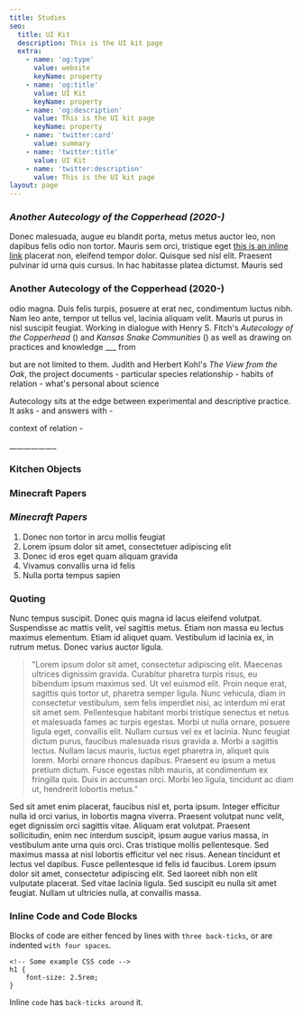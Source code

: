 ```yaml
---
title: Studies
seo:
  title: UI Kit
  description: This is the UI kit page
  extra:
    - name: 'og:type'
      value: website
      keyName: property
    - name: 'og:title'
      value: UI Kit
      keyName: property
    - name: 'og:description'
      value: This is the UI kit page
      keyName: property
    - name: 'twitter:card'
      value: summary
    - name: 'twitter:title'
      value: UI Kit
    - name: 'twitter:description'
      value: This is the UI kit page
layout: page
---
```

### *Another Autecology of the Copperhead (2020-)*

Donec malesuada, augue eu blandit porta, metus metus auctor leo, non dapibus felis odio non tortor. Mauris sem orci, tristique eget [this is an inline link](https://www.google.com) placerat non, eleifend tempor dolor. Quisque sed nisl elit. Praesent pulvinar id urna quis cursus. In hac habitasse platea dictumst. Mauris sed 

### Another Autecology of the Copperhead (2020-)

odio magna. Duis felis turpis, posuere at erat nec, condimentum luctus nibh. Nam leo ante, tempor ut tellus vel, lacinia aliquam velit. Mauris ut purus in nisl suscipit feugiat. Working in dialogue with Henry S. Fitch's *Autecology of the Copperhead* () and *Kansas Snake Communities* () as well as drawing on practices and knowledge \__\_ from

but are not limited to them. Judith and Herbert Kohl's *The View from the Oak*, the project documents - particular species relationship - habits of relation - what's personal about science

Autecology sits at the edge between experimental and descriptive practice. It asks - and answers with -

context of relation -

\_*\_*\_*\_*\_*\_*\_*\_*\_*\_*\_*\_*\_

### Kitchen Objects

###

### Minecraft Papers



### *Minecraft Papers*

1.  Donec non tortor in arcu mollis feugiat
2.  Lorem ipsum dolor sit amet, consectetuer adipiscing elit
3.  Donec id eros eget quam aliquam gravida
4.  Vivamus convallis urna id felis
5.  Nulla porta tempus sapien

### Quoting

Nunc tempus suscipit. Donec quis magna id lacus eleifend volutpat. Suspendisse ac mattis velit, vel sagittis metus. Etiam non massa eu lectus maximus elementum. Etiam id aliquet quam. Vestibulum id lacinia ex, in rutrum metus. Donec varius auctor ligula.

> "Lorem ipsum dolor sit amet, consectetur adipiscing elit. Maecenas ultrices dignissim gravida. Curabitur pharetra turpis risus, eu bibendum ipsum maximus sed. Ut vel euismod elit. Proin neque erat, sagittis quis tortor ut, pharetra semper ligula. Nunc vehicula, diam in consectetur vestibulum, sem felis imperdiet nisi, ac interdum mi erat sit amet sem. Pellentesque habitant morbi tristique senectus et netus et malesuada fames ac turpis egestas. Morbi ut nulla ornare, posuere ligula eget, convallis elit. Nullam cursus vel ex et lacinia. Nunc feugiat dictum purus, faucibus malesuada risus gravida a. Morbi a sagittis lectus. Nullam lacus mauris, luctus eget pharetra in, aliquet quis lorem. Morbi ornare rhoncus dapibus. Praesent eu ipsum a metus pretium dictum. Fusce egestas nibh mauris, at condimentum ex fringilla quis. Duis in accumsan orci. Morbi leo ligula, tincidunt ac diam ut, hendrerit lobortis metus."

Sed sit amet enim placerat, faucibus nisl et, porta ipsum. Integer efficitur nulla id orci varius, in lobortis magna viverra. Praesent volutpat nunc velit, eget dignissim orci sagittis vitae. Aliquam erat volutpat. Praesent sollicitudin, enim nec interdum suscipit, ipsum augue varius massa, in vestibulum ante urna quis orci. Cras tristique mollis pellentesque. Sed maximus massa at nisl lobortis efficitur vel nec risus. Aenean tincidunt et lectus vel dapibus. Fusce pellentesque id felis id faucibus. Lorem ipsum dolor sit amet, consectetur adipiscing elit. Sed laoreet nibh non elit vulputate placerat. Sed vitae lacinia ligula. Sed suscipit eu nulla sit amet feugiat. Nullam ut ultricies nulla, at convallis massa.

### Inline Code and Code Blocks

Blocks of code are either fenced by lines with `three back-ticks`, or are indented `with four spaces`.

    <!-- Some example CSS code -->
    h1 {
        font-size: 2.5rem;
    }

Inline `code` has `back-ticks around` it.
